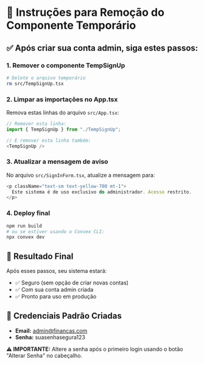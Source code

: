 # 🔧 Instruções para Remoção do Componente Temporário

## ✅ Após criar sua conta admin, siga estes passos:

### 1. **Remover o componente TempSignUp**
```bash
# Delete o arquivo temporário
rm src/TempSignUp.tsx
```

### 2. **Limpar as importações no App.tsx**
Remova estas linhas do arquivo `src/App.tsx`:
```typescript
// Remover esta linha:
import { TempSignUp } from "./TempSignUp";

// E remover esta linha também:
<TempSignUp />
```

### 3. **Atualizar a mensagem de aviso**
No arquivo `src/SignInForm.tsx`, atualize a mensagem para:
```typescript
<p className="text-sm text-yellow-700 mt-1">
  Este sistema é de uso exclusivo do administrador. Acesso restrito.
</p>
```

### 4. **Deploy final**
```bash
npm run build
# ou se estiver usando o Convex CLI:
npx convex dev
```

## 🎯 Resultado Final
Após esses passos, seu sistema estará:
- ✅ Seguro (sem opção de criar novas contas)
- ✅ Com sua conta admin criada
- ✅ Pronto para uso em produção

## 📝 Credenciais Padrão Criadas
- **Email:** admin@financas.com
- **Senha:** suasenhasegura123

**⚠️ IMPORTANTE:** Altere a senha após o primeiro login usando o botão "Alterar Senha" no cabeçalho.
